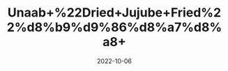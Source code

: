 ---
title: 'Unaab+%22Dried+Jujube+Fried%22%d8%b9%d9%86%d8%a7%d8%a8+'
date: '2022-10-06' 
metatag: '' 
inventory: '0' 
draft: false 
# meta description 
shortDescripton: 'The+most+interesting+health+benefits+of+jujube+include+its+ability+to+likely+slow+the+progression+of+cancer%2c+improve+skin+health%2c+aid+in+weight+loss%2c+cleanse+the+blood%2c+relieve+stress%2c+stimulate+restful+sleep%2c+boost+immunity%2c+protect+the+liver%2c+increase+bone+mineral+density%2c+and+detoxify+the+body.'
description: 'Herb'
longdescription: ''
featured: True
# product Price
price: '30.0'
# Product Short Description
shortDescription: 'The+most+interesting+health+benefits+of+jujube+include+its+ability+to+likely+slow+the+progression+of+cancer%2c+improve+skin+health%2c+aid+in+weight+loss%2c+cleanse+the+blood%2c+relieve+stress%2c+stimulate+restful+sleep%2c+boost+immunity%2c+protect+the+liver%2c+increase+bone+mineral+density%2c+and+detoxify+the+body.'
productID: '4EF774CB-9A2A-ED11-9968-005056B3A416'
type: 'products'
category: 'Herb' 
thumnailproduct: 'https://eraconnect.blob.core.windows.net/product-images/aminsaddiquidawakhana/4EF774CB-9A2A-ED11-9968-005056B3A416.webp' 
images:
  - image: 'https://eraconnect.blob.core.windows.net/product-images/aminsaddiquidawakhana/4EF774CB-9A2A-ED11-9968-005056B3A416.webp'  
Variants:
---